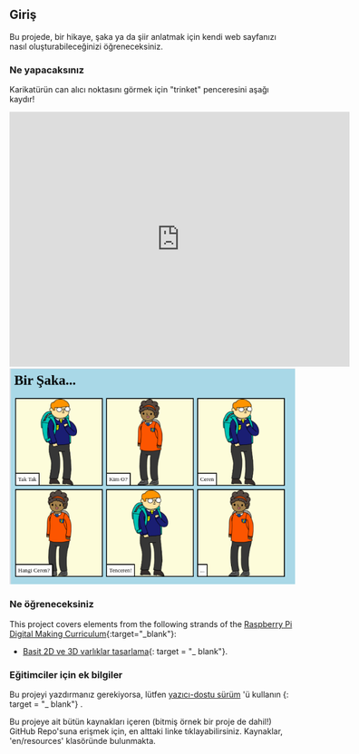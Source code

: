 ## Giriş

Bu projede, bir hikaye, şaka ya da şiir anlatmak için kendi web sayfanızı nasıl oluşturabileceğinizi öğreneceksiniz.

### Ne yapacaksınız

Karikatürün can alıcı noktasını görmek için "trinket" penceresini aşağı kaydır!

<div class="trinket">
  <iframe src="https://trinket.io/embed/html/c8afdef912?outputOnly=true&start=result" width="600" height="450" frameborder="0" marginwidth="0" marginheight="0" allowfullscreen>
  </iframe>
  <img src="images/story-final.png">
</div>

### Ne öğreneceksiniz

This project covers elements from the following strands of the [Raspberry Pi Digital Making Curriculum](https://rpf.io/curriculum){:target="_blank"}:

+ [Basit 2D ve 3D varlıklar tasarlama](https://www.raspberrypi.org/curriculum/design/creator){: target = "_ blank"}.

### Eğitimciler için ek bilgiler

Bu projeyi yazdırmanız gerekiyorsa, lütfen [yazıcı-dostu sürüm](https://projects.raspberrypi.org/en/projects/tell-a-story/print) 'ü kullanın {: target = "_ blank"} .

Bu projeye ait bütün kaynakları içeren (bitmiş örnek bir proje de dahil!) GitHub Repo'suna erişmek için, en alttaki linke tıklayabilirsiniz. Kaynaklar, 'en/resources' klasöründe bulunmakta.